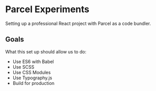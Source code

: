 # Parcel Experiments

Setting up a professional React project with Parcel as a code bundler.

## Goals

What this set up should allow us to do:

* Use ES6 with Babel
* Use SCSS
* Use CSS Modules
* Use Typography.js
* Build for production
